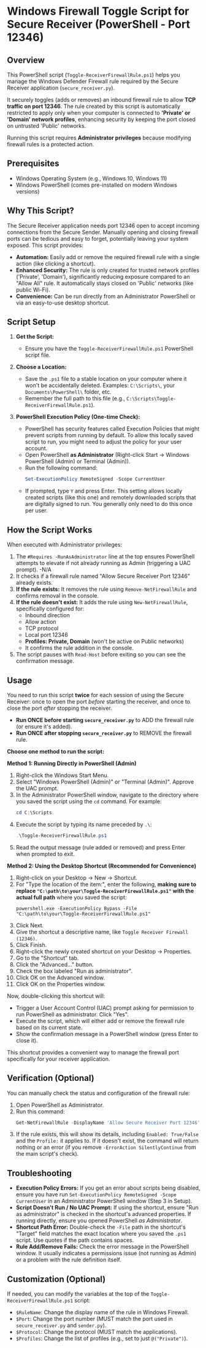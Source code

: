 # Windows Firewall Toggle Script for Secure Receiver (PowerShell - Port 12346)

## Overview

This PowerShell script (`Toggle-ReceiverFirewallRule.ps1`) helps you manage the Windows Defender Firewall rule required by the Secure Receiver application (`secure_receiver.py`).

It securely toggles (adds or removes) an inbound firewall rule to allow **TCP traffic on port 12346**. The rule created by this script is automatically restricted to apply only when your computer is connected to **'Private' or 'Domain' network profiles**, enhancing security by keeping the port closed on untrusted 'Public' networks.

Running this script requires **Administrator privileges** because modifying firewall rules is a protected action.

## Prerequisites

* Windows Operating System (e.g., Windows 10, Windows 11)
* Windows PowerShell (comes pre-installed on modern Windows versions)

## Why This Script?

The Secure Receiver application needs port 12346 open to accept incoming connections from the Secure Sender. Manually opening and closing firewall ports can be tedious and easy to forget, potentially leaving your system exposed. This script provides:

* **Automation:** Easily add or remove the required firewall rule with a single action (like clicking a shortcut).
* **Enhanced Security:** The rule is only created for trusted network profiles ('Private', 'Domain'), significantly reducing exposure compared to an "Allow All" rule. It automatically stays closed on 'Public' networks (like public Wi-Fi).
* **Convenience:** Can be run directly from an Administrator PowerShell or via an easy-to-use desktop shortcut.

## Script Setup

1.  **Get the Script:**
    * Ensure you have the `Toggle-ReceiverFirewallRule.ps1` PowerShell script file.

2.  **Choose a Location:**
    * Save the `.ps1` file to a stable location on your computer where it won't be accidentally deleted. Examples: `C:\Scripts\`, your `Documents\PowerShell\` folder, etc.
    * Remember the full path to this file (e.g., `C:\Scripts\Toggle-ReceiverFirewallRule.ps1`).

3.  **PowerShell Execution Policy (One-time Check):**
    * PowerShell has security features called Execution Policies that might prevent scripts from running by default. To allow this locally saved script to run, you might need to adjust the policy for your user account.
    * Open PowerShell **as Administrator** (Right-click Start -> Windows PowerShell (Admin) or Terminal (Admin)).
    * Run the following command:
        ```powershell
        Set-ExecutionPolicy RemoteSigned -Scope CurrentUser
        ```
    * If prompted, type `Y` and press Enter. This setting allows locally created scripts (like this one) and remotely downloaded scripts that are digitally signed to run. You generally only need to do this once per user.

## How the Script Works

When executed with Administrator privileges:

1.  The `#Requires -RunAsAdministrator` line at the top ensures PowerShell attempts to elevate if not already running as Admin (triggering a UAC prompt). -N/A
2.  It checks if a firewall rule named "Allow Secure Receiver Port 12346" already exists.
3.  **If the rule exists:** It removes the rule using `Remove-NetFirewallRule` and confirms removal in the console.
4.  **If the rule doesn't exist:** It adds the rule using `New-NetFirewallRule`, specifically configured for:
    * Inbound direction
    * Allow action
    * TCP protocol
    * Local port 12346
    * **Profiles: Private, Domain** (won't be active on Public networks)
    * It confirms the rule addition in the console.
5.  The script pauses with `Read-Host` before exiting so you can see the confirmation message.

## Usage

You need to run this script **twice** for each session of using the Secure Receiver: once to open the port *before* starting the receiver, and once to close the port *after* stopping the receiver.

* **Run ONCE before starting `secure_receiver.py`** to ADD the firewall rule (or ensure it's added).
* **Run ONCE after stopping `secure_receiver.py`** to REMOVE the firewall rule.

**Choose one method to run the script:**

**Method 1: Running Directly in PowerShell (Admin)**

1.  Right-click the Windows Start Menu.
2.  Select "Windows PowerShell (Admin)" or "Terminal (Admin)". Approve the UAC prompt.
3.  In the Administrator PowerShell window, navigate to the directory where you saved the script using the `cd` command. For example:
    ```powershell
    cd C:\Scripts
    ```
4.  Execute the script by typing its name preceded by `.\`:
    ```powershell
    .\Toggle-ReceiverFirewallRule.ps1
    ```
5.  Read the output message (rule added or removed) and press Enter when prompted to exit.

**Method 2: Using the Desktop Shortcut (Recommended for Convenience)**

1.  Right-click on your Desktop -> New -> Shortcut.
2.  For "Type the location of the item:", enter the following, **making sure to replace `"C:\path\to\your\Toggle-ReceiverFirewallRule.ps1"` with the actual full path** where you saved the script:
    ```
    powershell.exe -ExecutionPolicy Bypass -File "C:\path\to\your\Toggle-ReceiverFirewallRule.ps1"
    ```
3.  Click Next.
4.  Give the shortcut a descriptive name, like `Toggle Receiver Firewall (12346)`.
5.  Click Finish.
6.  Right-click the newly created shortcut on your Desktop -> Properties.
7.  Go to the "Shortcut" tab.
8.  Click the "Advanced..." button.
9.  Check the box labeled "Run as administrator".
10. Click OK on the Advanced window.
11. Click OK on the Properties window.

Now, double-clicking this shortcut will:
* Trigger a User Account Control (UAC) prompt asking for permission to run PowerShell as administrator. Click "Yes".
* Execute the script, which will either add or remove the firewall rule based on its current state.
* Show the confirmation message in a PowerShell window (press Enter to close it).

This shortcut provides a convenient way to manage the firewall port specifically for your receiver application.

## Verification (Optional)

You can manually check the status and configuration of the firewall rule:

1.  Open PowerShell as Administrator.
2.  Run this command:
    ```powershell
    Get-NetFirewallRule -DisplayName 'Allow Secure Receiver Port 12346' | Format-List DisplayName, Enabled, Profile, Direction, Action, Protocol, LocalPort
    ```
3.  If the rule exists, this will show its details, including `Enabled: True/False` and the `Profile:` it applies to. If it doesn't exist, the command will return nothing or an error (if you remove `-ErrorAction SilentlyContinue` from the main script's check).

## Troubleshooting

* **Execution Policy Errors:** If you get an error about scripts being disabled, ensure you have run `Set-ExecutionPolicy RemoteSigned -Scope CurrentUser` in an Administrator PowerShell window (Step 3 in Setup).
* **Script Doesn't Run / No UAC Prompt:** If using the shortcut, ensure "Run as administrator" is checked in the shortcut's advanced properties. If running directly, ensure you opened PowerShell *as Administrator*.
* **Shortcut Path Error:** Double-check the `-File` path in the shortcut's "Target" field matches the exact location where you saved the `.ps1` script. Use quotes if the path contains spaces.
* **Rule Add/Remove Fails:** Check the error message in the PowerShell window. It usually indicates a permissions issue (not running as Admin) or a problem with the rule definition itself.

## Customization (Optional)

If needed, you can modify the variables at the top of the `Toggle-ReceiverFirewallRule.ps1` script:
* `$RuleName`: Change the display name of the rule in Windows Firewall.
* `$Port`: Change the port number (MUST match the port used in `secure_receiver.py` and `sender.py`).
* `$Protocol`: Change the protocol (MUST match the applications).
* `$Profiles`: Change the list of profiles (e.g., set to just `@("Private")`).